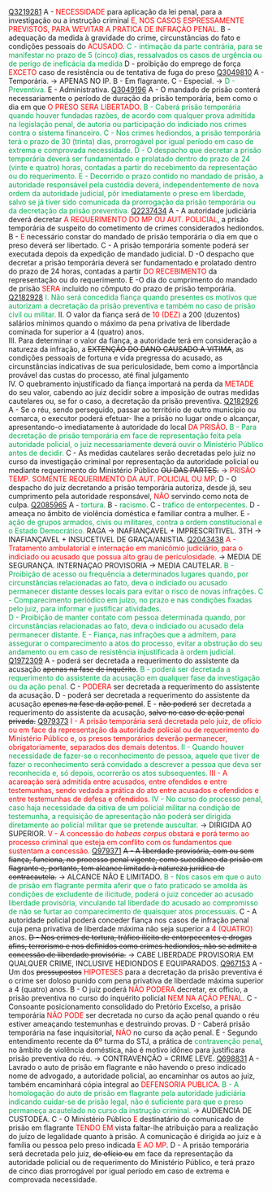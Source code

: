 [Q3219281](https://www.qconcursos.com/questoes-militares/questoes/1a857345-f5)
A - <span style="color:rgb(255, 0, 0)">NECESSIDADE</span> para aplicação da lei penal, para a investigação ou a instrução criminal <span style="color:rgb(255, 0, 0)">E, NOS CASOS ESPRESSAMENTE PREVISTOS, PARA WEVITAR A PRATICA DE INFRAÇÀO PENAL.</span>
B - adequação da medida à gravidade do crime, circunstâncias do fato e condições pessoais do <span style="color:rgb(255, 0, 0)">ACUSADO.</span>
<span style="color:rgb(0, 176, 80)">C - intimação da parte contrária, para se manifestar no prazo de 5 (cinco) dias, ressalvados os casos de urgência ou de perigo de ineficácia da medida</span>
D - proibição do emprego de força <span style="color:rgb(255, 0, 0)">EXCETO</span> caso de resistência ou de tentativa de fuga do preso
[Q3049810](https://www.qconcursos.com/questoes-militares/questoes/7fb689ee-91)
A - Temporária. -> APENAS NO IP.
B - Em flagrante. 
C - Especial. -> 
<span style="color:rgb(0, 176, 80)">D - Preventiva.</span> 
E - Administrativa.
[Q3049196](https://www.qconcursos.com/questoes-militares/questoes/f2d5da26-91)
A - O mandado de prisão conterá necessariamente o período de duração da prisão temporária, bem como o dia em que <span style="color:rgb(255, 0, 0)">O PRESO SERA LIBERTADO.</span>
<span style="color:rgb(0, 176, 80)">B - Caberá prisão temporária quando houver fundadas razões, de acordo com qualquer prova admitida na legislação penal, de autoria ou participação do indiciado nos crimes contra o sistema financeiro.</span>
<span style="color:rgb(0, 176, 80)">C - Nos crimes hediondos, a prisão temporária terá o prazo de 30 (trinta) dias, prorrogável por igual período em caso de extrema e comprovada necessidade.</span>
<span style="color:rgb(0, 176, 80)">D - O despacho que decretar a prisão temporária deverá ser fundamentado e prolatado dentro do prazo de 24 (vinte e quatro) horas, contadas a partir do recebimento da representação ou do requerimento.</span>
<span style="color:rgb(0, 176, 80)">E - Decorrido o prazo contido no mandado de prisão, a autoridade responsável pela custódia deverá, independentemente de nova ordem da autoridade judicial, pôr imediatamente o preso em liberdade, salvo se já tiver sido comunicada da prorrogação da prisão temporária ou da decretação da prisão preventiva.</span> 
[Q2237434](https://www.qconcursos.com/questoes-militares/questoes/e7bc0dd0-3a)
A - A autoridade judiciária deverá decretar <span style="color:rgb(255, 0, 0)">A REQUERIMENTO DO MP OU AUT. POLICIAL</span>, a prisão temporária de suspeito do cometimento de crimes considerados hediondos.
B - <span style="color:rgb(255, 0, 0)">E </span>necessário constar do mandado de prisão temporária o dia em que o preso deverá ser libertado.
C - A prisão temporária somente poderá ser executada depois da expedição de mandado judicial.
D -O despacho que decretar a prisão temporária deverá ser fundamentado e prolatado dentro do prazo de 24 horas, contadas a partir <span style="color:rgb(255, 0, 0)">DO RECEBIMENTO</span> da representação ou do requerimento.
E -O dia do cumprimento do mandado de prisão <span style="color:rgb(255, 0, 0)">SERA</span> incluído no cômputo do prazo de prisão temporária.
[Q2182928](https://www.qconcursos.com/questoes-militares/questoes/7acfe1e9-04)
<span style="color:rgb(0, 176, 80)">I. Não será concedida fiança quando presentes os motivos que autorizam a decretação da prisão preventiva e também no caso de prisão civil ou militar.  </span>
II. O valor da fiança será de <span style="color:rgb(255, 0, 0)">10 (DEZ)</span> a 200 (duzentos) salários mínimos quando o máximo da pena privativa de liberdade cominada for superior a 4 (quatro) anos.  
III. Para determinar o valor da fiança, a autoridade terá em consideração a natureza da infração, a ~~EXTENÇÃO DO DANO CAUSADO A VITIMA~~, as condições pessoais de fortuna e vida pregressa do acusado, as circunstâncias indicativas de sua periculosidade, bem como a importância provável das custas do processo, até final julgamento  
IV. O quebramento injustificado da fiança importará na perda da <span style="color:rgb(255, 0, 0)">METADE</span> do seu valor, cabendo ao juiz decidir sobre a imposição de outras medidas cautelares ou, se for o caso, a decretação da prisão preventiva.
[Q2182926](https://www.qconcursos.com/questoes-militares/questoes/7acb101a-04)
A - Se o réu, sendo perseguido, passar ao território de outro município ou comarca, o executor poderá efetuar- lhe a prisão no lugar onde o alcançar, apresentando-o imediatamente à autoridade do local <span style="color:rgb(255, 0, 0)">DA PRISÃO</span>.
<span style="color:rgb(0, 176, 80)">B - Para decretação de prisão temporária em face de representação feita pela autoridade policial, o juiz necessariamente deverá ouvir o Ministério Público antes de decidir.</span>
C - As medidas cautelares serão decretadas pelo juiz no curso da investigação criminal por representação da autoridade policial ou mediante requerimento do Ministério Público ~~OU DAS PARTES.~~ -><span style="color:rgb(255, 0, 0)"> PRISÃO TEMP. SOMENTE REQUERIMENTO DA AUT. POLICIAL OU MP</span>.
D - O despacho do juiz decretando a prisão temporária autoriza, desde já, seu cumprimento pela autoridade responsável, <span style="color:rgb(255, 0, 0)">NÃO</span> servindo como nota de culpa.
[Q2085965](https://www.qconcursos.com/questoes-militares/questoes/99cfd7e7-b5)
A - <span style="color:rgb(0, 176, 80)">tortura.</span>
B - <span style="color:rgb(0, 176, 80)">racismo.</span>
C - <span style="color:rgb(0, 176, 80)">tráfico de entorpecentes.</span> 
D - ameaça no âmbito de violência doméstica e familiar contra a mulher.
E - <span style="color:rgb(0, 176, 80)">ação de grupos armados, civis ou militares, contra a ordem constitucional e o Estado Democrático.</span> 
RAGA -> INAFIANÇAVEL + IMPRESCRITIVEL.
3TH -> INAFIANÇAVEL + INSUCETIVEL DE GRAÇA/ANISTIA.
[Q2043438](https://www.qconcursos.com/questoes-militares/questoes/3f55eb60-97)
<span style="color:rgb(255, 0, 0)">A - Tratamento ambulatorial e internação em manicômio judiciário, para o indiciado ou acusado que possua alto grau de periculosidade. </span>-> MEDIA DE SEGURANÇA.
INTERNAÇAO PROVISORIA -> MEDIA CAUTELAR.
<span style="color:rgb(0, 176, 80)">B  - Proibição de acesso ou frequência a determinados lugares quando, por circunstâncias relacionadas ao fato, deva o indiciado ou acusado permanecer distante desses locais para evitar o risco de novas infrações.  </span>
<span style="color:rgb(0, 176, 80)">C - Comparecimento periódico em juízo, no prazo e nas condições fixadas pelo juiz, para informar e justificar atividades.</span>  
<span style="color:rgb(0, 176, 80)">D - Proibição de manter contato com pessoa determinada quando, por circunstâncias relacionadas ao fato, deva o indiciado ou acusado dela permanecer distante.  </span>
<span style="color:rgb(0, 176, 80)">E - Fiança, nas infrações que a admitem, para assegurar o comparecimento a atos do processo, evitar a obstrução do seu andamento ou em caso de resistência injustificada à ordem judicial. </span> 
[Q1972309](https://www.qconcursos.com/questoes-militares/questoes/8ef36e3a-4c)
A - poderá ser decretada a requerimento do assistente da acusação ~~apenas na fase de inquérito~~.
<span style="color:rgb(0, 176, 80)">B - poderá ser decretada a requerimento do assistente da acusação em qualquer fase da investigação ou da ação penal.</span>
C - <span style="color:rgb(255, 0, 0)">PODERA</span> ser decretada a requerimento do assistente da acusação.
D - poderá ser decretada a requerimento do assistente da acusação ~~apenas na fase da ação penal~~.
E - ~~não poderá~~ ser decretada a requerimento do assistente da acusação, ~~salvo no caso de ação penal privada.~~
[Q979373](https://www.qconcursos.com/questoes-militares/questoes/f773a145-5a)
<span style="color:rgb(255, 0, 0)">I - A prisão temporária será decretada pelo juiz, de ofício ou em face da representação da autoridade policial ou de requerimento do Ministério Público e, os presos temporários deverão permanecer, obrigatoriamente, separados dos demais detentos.</span>
<span style="color:rgb(0, 176, 80)">II - Quando houver necessidade de fazer-se o reconhecimento de pessoa, aquele que tiver de fazer o reconhecimento será convidado a descrever a pessoa que deva ser reconhecida e, só depois, ocorrerão os atos subsequentes.</span>
<span style="color:rgb(255, 0, 0)">III - A acareação será admitida entre acusados, entre ofendidos e entre testemunhas, sendo vedada a prática do ato entre acusados e ofendidos e entre testemunhas de defesa e ofendidos.</span>
<span style="color:rgb(0, 176, 80)">IV - No curso do processo penal, caso haja necessidade da oitiva de um policial militar na condição de testemunha, a requisição de apresentação não poderá ser dirigida diretamente ao policial militar que se pretende auscultar.</span> -> DIRIGIDA AO SUPERIOR.
<span style="color:rgb(255, 0, 0)">V - A concessão do _habeas corpus_ obstará e porá termo ao processo criminal que esteja em conflito com os fundamentos que sustentam a concessão.</span> 
[Q979371](https://www.qconcursos.com/questoes-militares/questoes/f76cc6ad-5a)
~~A - A liberdade provisória, com ou sem fiança, funciona, no processo penal vigente, como sucedâneo da prisão em flagrante e, portanto, tem alcance limitado à natureza jurídica de contracautela.~~ -> ALCANCE NÃO E LIMITADO.
<span style="color:rgb(0, 176, 80)">B - Nos casos em que o auto de prisão em flagrante permita aferir que o fato praticado se amolda às condições de excludente de ilicitude, poderá o juiz conceder ao acusado liberdade provisória, vinculando tal liberdade do acusado ao compromisso de não se furtar ao comparecimento de quaisquer atos processuais.</span>
C - A autoridade policial poderá conceder fiança nos casos de infração penal cuja pena privativa de liberdade máxima não seja superior a <span style="color:rgb(255, 0, 0)">4 (QUATRO)</span> anos.
~~D  - Nos crimes de tortura, tráfico ilícito de entorpecentes e drogas afins, terrorismo e nos definidos como crimes hediondos, não se admite a concessão de liberdade provisória.~~ -> CABE LIBERDADE PROVISORIA EM QUALQUER CRIME, INCLUSIVE HEDIONDOS E EQUIPARADOS.
[Q967153](https://www.qconcursos.com/questoes-militares/questoes/f5c4c916-30)
A - Um dos ~~pressupostos~~ <span style="color:rgb(255, 0, 0)">HIPOTESES</span> para a decretação da prisão preventiva é o crime ser doloso punido com pena privativa de liberdade máxima superior a 4 (quatro) anos.
B - O juiz poderá <span style="color:rgb(255, 0, 0)">NÃO PODERA</span> decretar, ex officio, a prisão preventiva no curso do inquérito policial <span style="color:rgb(255, 0, 0)">NEM NA AÇÃO PENAL.</span>
C - Consoante posicionamento consolidado do Pretório Excelso, a prisão temporária <span style="color:rgb(255, 0, 0)">NÃO PODE </span>ser decretada no curso da ação penal quando o réu estiver ameaçando testemunhas e destruindo provas.
D - Caberá prisão temporária na fase inquisitorial, <span style="color:rgb(255, 0, 0)">NÃO</span> no curso da ação penal.
E - Segundo entendimento recente da 6º turma do STJ, a prática de<span style="color:rgb(0, 176, 80)"> contravenção penal</span>, no âmbito de violência doméstica, não é motivo idôneo para justificara prisão preventiva do réu. -> CONTRAVENÇÃO = CRIME LEVE.
[Q698831](https://www.qconcursos.com/questoes-militares/questoes/a7470fb7-85)
A - Lavrado o auto de prisão em flagrante e não havendo o preso indicado nome de advogado, a autoridade policial, ao encaminhar os autos ao juiz, também encaminhará cópia integral ao <span style="color:rgb(255, 0, 0)">DEFENSORIA PUBLICA</span>.
<span style="color:rgb(0, 176, 80)">B - A homologação do auto de prisão em flagrante pela autoridade judiciária indicando cuidar-se de prisão legal, não é suficiente para que o preso permaneça acautelado no curso da instrução criminal.</span> -> AUDIENCIA DE CUSTODEA.
C - O Ministério Público <span style="color:rgb(255, 0, 0)">E</span> destinatário do comunicado de prisão em flagrante <span style="color:rgb(255, 0, 0)">TENDO EM</span>  vista faltar-lhe atribuição para a realização do juízo de legalidade quanto à prisão. A comunicação é dirigida ao juiz e à família ou pessoa pelo preso indicada <span style="color:rgb(255, 0, 0)">E AO MP</span>.
D - A prisão temporária será decretada pelo juiz, ~~de ofício ou~~ em face da representação da autoridade policial ou de requerimento do Ministério Público, e terá prazo de cinco dias prorrogável por igual período em caso de extrema e comprovada necessidade.